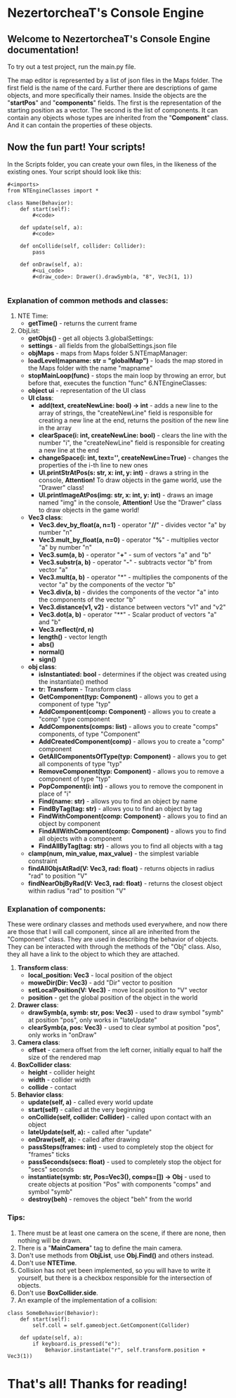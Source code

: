 # NezertorcheaT's Console Engine

## Welcome to NezertorcheaT's Console Engine documentation!

To try out a test project, run the main.py file.

The map editor is represented by a list of json files in the Maps folder.
The first field is the name of the card.
Further there are descriptions of game objects, and more specifically their names.
Inside the objects are the "**startPos**" and "**components**" fields.
The first is the representation of the starting position as a vector.
The second is the list of components.
It can contain any objects whose types are inherited from the "**Component**" class.
And it can contain the properties of these objects.

## Now the fun part! Your scripts!

In the Scripts folder, you can create your own files, in the likeness of the existing ones. Your script should look like this:

```
#<imports>
from NTEngineClasses import *

class Name(Behavior):
    def start(self):
        #<code>
    
    def update(self, a):
        #<code>

    def onCollide(self, collider: Collider):
        pass

    def onDraw(self, a):
        #<ui_code>
        #<draw_code>: Drawer().drawSymb(a, "8", Vec3(1, 1))
        
```

### Explanation of common methods and classes:

1. NTE Time:
    - **getTime()** - returns the current frame
2. ObjList:
    - **getObjs()** - get all objects
3.globalSettings:
    - **settings** - all fields from the globalSettings.json file
    - **objMaps** - maps from Maps folder
5.NTEmapManager:
    - **loadLevel(mapname: str = "globalMap")** - loads the map stored in the Maps folder with the name "mapname"
    - **stopMainLoop(func)** - stops the main loop by throwing an error, but before that, executes the function "func"
6.NTEngineClasses:
    - **object ui** - representation of the UI class
    - **UI class**:
        - **add(text, createNewLine: bool) -> int** - adds a new line to the array of strings, the "createNewLine" field is responsible for creating a new line at the end, returns the position of the new line in the array
        - **clearSpace(i: int, createNewLine: bool)** - clears the line with the number "i", the "createNewLine" field is responsible for creating a new line at the end
        - **changeSpace(i: int, text='', createNewLine=True)** - changes the properties of the i-th line to new ones
        - **UI.printStrAtPos(s: str, x: int, y: int)** - draws a string in the console, **Attention!** To draw objects in the game world, use the "Drawer" class!
        - **UI.printImageAtPos(img: str, x: int, y: int)** - draws an image named "img" in the console, **Attention!** Use the "Drawer" class to draw objects in the game world!
    - **Vec3 class**:
        - **Vec3.dev_by_float(a, n=1)** - operator "**//**" - divides vector "a" by number "n"
        - **Vec3.mult_by_float(a, n=0)** - operator "**%**" - multiplies vector "a" by number "n"
        - **Vec3.sum(a, b)** - operator "**+**" - sum of vectors "a" and "b"
        - **Vec3.substr(a, b)** - operator "**-**" - subtracts vector "b" from vector "a"
        - **Vec3.mult(a, b)** - operator "*" - multiplies the components of the vector "a" by the components of the vector "b"
        - **Vec3.div(a, b)** - divides the components of the vector "a" into the components of the vector "b"
        - **Vec3.distance(v1, v2)** - distance between vectors "v1" and "v2"
        - **Vec3.dot(a, b)** - operator "**" - Scalar product of vectors "a" and "b"
        - **Vec3.reflect(rd, n)**
        - **length()** - vector length
        - **abs()**
        - **normal()**
        - **sign()**
    - **obj class**:
        - **isInstantiated: bool** - determines if the object was created using the instantiate() method
        - **tr: Transform** - Transform class
        - **GetComponent(typ: Component)** - allows you to get a component of type "typ"
        - **AddComponent(comp: Component)** - allows you to create a "comp" type component
        - **AddComponents(comps: list)** - allows you to create "comps" components, of type "Component"
        - **AddCreatedComponent(comp)** - allows you to create a "comp" component
        - **GetAllComponentsOfType(typ: Component)** - allows you to get all components of type "typ"
        - **RemoveComponent(typ: Component)** - allows you to remove a component of type "typ"
        - **PopComponent(i: int)** - allows you to remove the component in place of "i"
        - **Find(name: str)** - allows you to find an object by name
        - **FindByTag(tag: str)** - allows you to find an object by tag
        - **FindWithComponent(comp: Component)** - allows you to find an object by component
        - **FindAllWithComponent(comp: Component)** - allows you to find all objects with a component
        - **FindAllByTag(tag: str)** - allows you to find all objects with a tag
    - **clamp(num, min_value, max_value)** - the simplest variable constraint
    - **findAllObjsAtRad(V: Vec3, rad: float)** - returns objects in radius "rad" to position "V"
    - **findNearObjByRad(V: Vec3, rad: float)** - returns the closest object within radius "rad" to position "V"

### Explanation of components:

These were ordinary classes and methods used everywhere, and now there are those that I will call component, since all are inherited from the "Component" class.
They are used in describing the behavior of objects.
They can be interacted with through the methods of the "Obj" class.
Also, they all have a link to the object to which they are attached.

1. **Transform class**:
    - **local_position: Vec3** - local position of the object
    - **moweDir(Dir: Vec3)** - add "Dir" vector to position
    - **setLocalPosition(V: Vec3)** - move local position to "V" vector
    - **position** - get the global position of the object in the world
2. **Drawer class**:
    - **drawSymb(a, symb: str, pos: Vec3)** - used to draw symbol "symb" at position "pos", only works in "lateUpdate"
    - **clearSymb(a, pos: Vec3)** - used to clear symbol at position "pos", only works in "onDraw"
3. **Camera class**:
    - **offset** - camera offset from the left corner, initially equal to half the size of the rendered map
4. **BoxCollider class**:
    - **height** - collider height
    - **width** - collider width
    - **collide** - contact
5. **Behavior class**:
    - **update(self, a)** - called every world update
    - **start(self)** - called at the very beginning
    - **onCollide(self, collider: Collider)** - called upon contact with an object
    - **lateUpdate(self, a):** - called after "update"
    - **onDraw(self, a):** - called after drawing
    - **passSteps(frames: int)** - used to completely stop the object for "frames" ticks
    - **passSeconds(secs: float)** - used to completely stop the object for "secs" seconds
    - **instantiate(symb: str, Pos=Vec3(), comps=[]) -> Obj** - used to create objects at position "Pos" with components "comps" and symbol "symb"
    - **destroy(beh)** - removes the object "beh" from the world

### Tips:

1. There must be at least one camera on the scene, if there are none, then nothing will be drawn.
2. There is a "**MainCamera**" tag to define the main camera.
3. Don't use methods from **ObjList**, use **Obj.Find()** and others instead.
4. Don't use **NTETime**.
5. Collision has not yet been implemented, so you will have to write it yourself, but there is a checkbox responsible for the intersection of objects.
6. Don't use **BoxCollider.side**.
7. An example of the implementation of a collision:
```
class SomeBehavior(Behavior):
    def start(self):
        self.coll = self.gameobject.GetComponent(Collider)

    def update(self, a):
        if keyboard.is_pressed("e"):
            Behavior.instantiate("r", self.transform.position + Vec3(1))
```

# That's all! Thanks for reading!